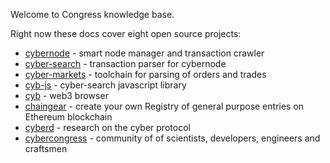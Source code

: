 Welcome to Congress knowledge base.

Right now these docs cover eight open source projects:

* <a href="https://github.com/cybercongress/cybernode">cybernode</a> - smart node manager and transaction crawler
* <a href="https://github.com/cybercongress/cyber-search">cyber-search</a> - transaction parser for cybernode
* <a href="https://github.com/cybercongress/cyber-markets">cyber-markets</a> - toolchain for parsing of orders and trades
* <a href="https://github.com/cybercongress/cyber.js">cyb-js</a> - cyber-search javascript library
* <a href="https://github.com/cybercongress/cyb">cyb</a> - web3 browser
* <a href="https://github.com/cybercongress/chaingear">chaingear</a> - create your own Registry of general purpose entries on Ethereum blockchain
* <a href="https://github.com/cybercongress/cyberd">cyberd</a> - research on the cyber protocol
* <a href="https://github.com/cybercongress/congress">cybercongress</a> - community of of scientists, developers, engineers and craftsmen
